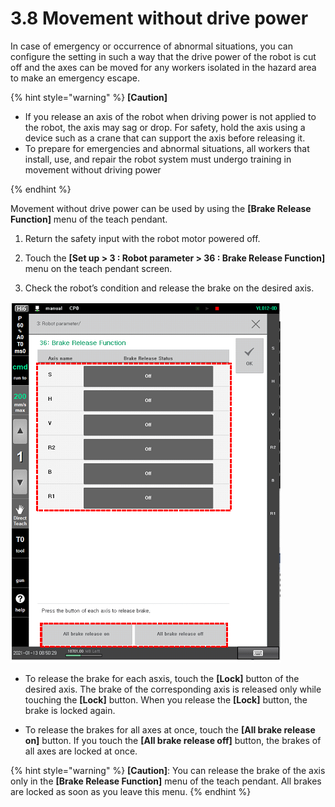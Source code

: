 # 3.8 Movement without drive power

In case of emergency or occurrence of abnormal situations, you can configure the setting in such a way that the drive power of the robot is cut off and the axes can be moved for any workers isolated in the hazard area to make an emergency escape.

{% hint style="warning" %}
**\[Caution]**

* If you release an axis of the robot when driving power is not applied to the robot, the axis may sag or drop. For safety, hold the axis using a device such as a crane that can support the axis before releasing it.
*   To prepare for emergencies and abnormal situations, all workers that install, use, and repair the robot system must undergo training in movement without driving power


{% endhint %}

Movement without drive power can be used by using the **\[Brake Release Function]** menu of the teach pendant.

1.  Return the safety input with the robot motor powered off.


2.  Touch the **\[Set up > 3 : Robot parameter > 36 : Brake Release Function]** menu on the teach pendant screen.


3. Check the robot’s condition and release the brake on the desired axis.

![](<../_assets/image (25).png>)



*   To release the brake for each asxis, touch the **\[Lock]** button of the desired axis. The brake of the corresponding axis is released only while touching the **\[Lock]** button. When you release the **\[Lock]** button, the brake is locked again.


* To release the brakes for all axes at once, touch the **\[All brake release on]** button. If you touch the **\[All brake release off]** button, the brakes of all axes are locked at once.

{% hint style="warning" %}
**\[Caution]**: You can release the brake of the axis only in the **\[Brake Release Function]** menu of the teach pendant. All brakes are locked as soon as you leave this menu.
{% endhint %}


